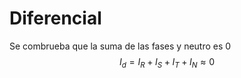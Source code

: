 # Diferencial
Se combrueba que la suma de las fases y neutro es 0
$$
I_{d}= I_{R}+I_{S}+I_{T}+I_{N} \approx0
$$